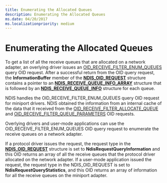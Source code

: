 ```yaml
---
title: Enumerating the Allocated Queues
description: Enumerating the Allocated Queues
ms.date: 04/20/2017
ms.localizationpriority: medium
---
```


# Enumerating the Allocated Queues





To get a list of all the receive queues that are allocated on a network adapter, an overlying driver issues an [OID\_RECEIVE\_FILTER\_ENUM\_QUEUES](./oid-receive-filter-enum-queues.md) query OID request. After a successful return from the OID query request, the **InformationBuffer** member of the [**NDIS\_OID\_REQUEST**](/windows-hardware/drivers/ddi/ndis/ns-ndis-_ndis_oid_request) structure contains a pointer to an [**NDIS\_RECEIVE\_QUEUE\_INFO\_ARRAY**](/windows-hardware/drivers/ddi/ntddndis/ns-ntddndis-_ndis_receive_queue_info_array) structure that is followed by an [**NDIS\_RECEIVE\_QUEUE\_INFO**](/windows-hardware/drivers/ddi/ntddndis/ns-ntddndis-_ndis_receive_queue_info) structure for each queue.

NDIS handles the OID\_RECEIVE\_FILTER\_ENUM\_QUEUES query OID request for miniport drivers. NDIS obtained the information from an internal cache of the data that it received from the [OID\_RECEIVE\_FILTER\_ALLOCATE\_QUEUE](./oid-receive-filter-allocate-queue.md) and [OID\_RECEIVE\_FILTER\_QUEUE\_PARAMETERS](./oid-receive-filter-queue-parameters.md) OID requests.

Overlying drivers and user-mode applications can use the OID\_RECEIVE\_FILTER\_ENUM\_QUEUES OID query request to enumerate the receive queues on a network adapter.

If a protocol driver issues the request, the request type in the [**NDIS\_OID\_REQUEST**](/windows-hardware/drivers/ddi/ndis/ns-ndis-_ndis_oid_request) structure is set to **NdisRequestQueryInformation** and this OID returns an array of all the receive queues that the protocol driver allocated on the network adapter. If a user-mode application issued the request, the request type in the NDIS\_OID\_REQUEST is set to **NdisRequestQueryStatistics**, and this OID returns an array of information for all the receive queues on the miniport adapter.

 

